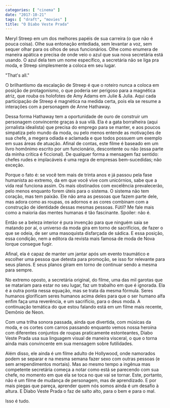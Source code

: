 ```yaml
---
categories: [ "cinema" ]
date: "2017-10-21"
tags: [ "draft", "movies" ]
title: "O Diabo Veste Prada"
---
```

Meryl Streep em um dos melhores papéis de sua carreira (o que não é
pouca coisa). Olhe sua entonação entediada, sem levantar a voz, sem
sequer olhar para os olhos de seus funcionários. Olhe como enumera de
maneira apática e precisa de onde veio o azul que sua nova secretária
está usando. O azul dela tem um nome específico, a secretária não
se liga pra moda, e Streep simplesmente a coloca em seu lugar.

"That's all."

O brilhantismo da escalação de Streep é que o roteiro nunca a coloca em
posição de protagonismo, o que poderia ser perigoso para a magnética
atriz, que rouba os holofotes de Amy Adams em Julie & Julia. Aqui cada
participação de Streep é magnética na medida certa, pois ela se
resume a interações com a personagem de Anne Hathaway.

Dessa forma Hathaway tem a oportunidade de ouro de construir um
personagem convincente graças à sua vilã. Ela é a gata borralheira
(aqui jornalista idealista) que precisa do emprego para se manter,
e aos poucos simpatiza pelo mundo da moda, ou pelo menos entende as
motivações de sua chefe, a megera odiada e aclamada e que todos possuem
um exemplo em suas áreas de atuação. Afinal de contas, este filme é
baseado em um livro homônimo escrito por um funcionário, descontente
ou não (essa parte da minha crítica é ficcional). De qualquer forma
a mensagem faz sentido: chefes rudes e implacáveis é uma regra de
empresas bem-sucedidas; não exceção.

Porque o fato é: se você tem mais de trinta anos e já passou pela
fase humanista ao extremo, da em que você vive com unicórnios, sabe
que a vida real funciona assim. Os mais obstinados com excelência
prevalecerão, pelo menos enquanto forem úteis para o sistema. O sistema
não tem coração, mas tem paixão. Ele não ama as pessoas que fazem
parte dele, mas adora como as roupas, os adornos e as cores combinam com
a construção de identidade dessas mesmas pessoas. Fútil? Me fale mais
como a maioria das mentes humanas é tão fascinante. Spoiler: não é.

Então se a beleza interior é pura invenção para que ninguém saia
se matando por aí, o universo da moda gira em torno de sacrifícios,
de fazer o que se odeia, de ser uma masoquista disfarçada de sádica. E
essa posição, essa condição, nem a editora da revista mais famosa
de moda de Nova Iorque consegue fugir.

Afinal, ela é capaz de manter um jantar após um evento traumático e
escolher uma pessoa que detesta para promoção, se isso for relevante
para seus planos. E seus planos giram em torno de continuar sendo a
mesma para sempre.

No extremo oposto, a secretária original, do filme, uma das mil garotas
que se matariam para estar no seu lugar, faz um trabalho em que é
ignorada. Ela é a outra ponta nessa equação, mas se trata da mesma
fórmula. Seres humanos glorificam seres humanos acima deles para que
o ser humano alfa enfim faça uma reverência, e um sacrifício, para
o deus moda. A continuação temática do que estou falando está em um
filme mais recente, Demônio de Neon.

Com uma trilha sonora passada, ainda que divertida, com músicas da
moda, e os cortes com carros passando enquanto vemos nossa heroína com
diferentes conjuntos de roupas praticamente estonteantes, Diabo Veste
Prada usa sua linguagem visual de maneira visceral, o que o torna ainda
mais convincente em sua mensagem sobre futilidades.

Além disso, ele ainda é um filme adulto de Hollywood, onde namorados
podem se separar e na mesma semana fazer sexo com outras pessoas (e sem
arrependimentos mortais). Mas ao mesmo tempo a ingênua mas competente
secretária começa a notar como está se parecendo com sua chefe,
no momento em que ela se toca no que vai se tornar. Este, portanto,
não é um filme de mudança de personagem, mas de aprendizado. E por
mais piegas que pareça, aprender quem nós somos ainda é um desafio à
altura. E Diabo Veste Prada o faz de salto alto, para o bem e para o mal.

Isso é tudo.

